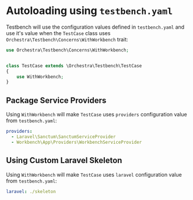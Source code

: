 # Autoloading using `testbench.yaml`

Testbench will use the configuration values defined in `testbench.yaml` and use it's value when the `TestCase` class uses `Orchestra\Testbench\Concerns\WithWorkbench` trait:

```php
use Orchestra\Testbench\Concerns\WithWorkbench;


class TestCase extends \Orchestra\Testbench\TestCase 
{
    use WithWorkbench;
}
```

## Package Service Providers

Using `WithWorkbench` will make `TestCase` uses `providers` configuration value from `testbench.yaml`:

```yaml
providers:
  - Laravel\Sanctum\SanctumServiceProvider
  - Workbench\App\Providers\WorkbenchServiceProvider
```

## Using Custom Laravel Skeleton

Using `WithWorkbench` will make `TestCase` uses `laravel` configuration value from `testbench.yaml`:

```yaml
laravel: ./skeleton
```
